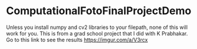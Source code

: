 # ComputationalFotoFinalProjectDemo

Unless you install numpy and cv2 libraries to your filepath, none of this will work for you.  This is from a grad school project that I did with K Prabhakar.
Go to this link to see the results https://imgur.com/a/V3rcx
